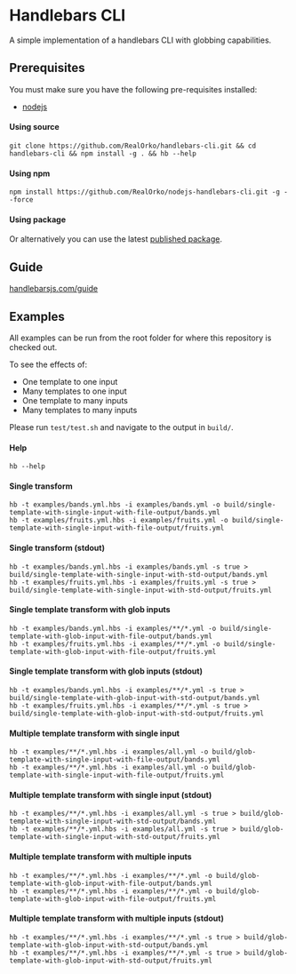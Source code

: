 # Handlebars CLI

A simple implementation of a handlebars CLI with globbing capabilities. 

## Prerequisites

You must make sure you have the following pre-requisites installed:

 - [nodejs](https://nodejs.org/en/download/package-manager/)


#### Using source

```
git clone https://github.com/RealOrko/handlebars-cli.git && cd handlebars-cli && npm install -g . && hb --help
```

#### Using npm

```
npm install https://github.com/RealOrko/nodejs-handlebars-cli.git -g --force
```

#### Using package

Or alternatively you can use the latest [published package](https://github.com/RealOrko/nodejs-handlebars-cli/packages/).

## Guide

<a href="https://handlebarsjs.com/guide/" target="_blank">handlebarsjs.com/guide</a>

## Examples

All examples can be run from the root folder for where this repository is checked out.

To see the effects of:
 - One template to one input
 - Many templates to one input
 - One template to many inputs
 - Many templates to many inputs

Please run `test/test.sh` and navigate to the output in `build/`.

#### Help

```
hb --help
```

#### Single transform

```
hb -t examples/bands.yml.hbs -i examples/bands.yml -o build/single-template-with-single-input-with-file-output/bands.yml
hb -t examples/fruits.yml.hbs -i examples/fruits.yml -o build/single-template-with-single-input-with-file-output/fruits.yml
```

#### Single transform (stdout)

```
hb -t examples/bands.yml.hbs -i examples/bands.yml -s true > build/single-template-with-single-input-with-std-output/bands.yml
hb -t examples/fruits.yml.hbs -i examples/fruits.yml -s true > build/single-template-with-single-input-with-std-output/fruits.yml
```

#### Single template transform with glob inputs

```
hb -t examples/bands.yml.hbs -i examples/**/*.yml -o build/single-template-with-glob-input-with-file-output/bands.yml
hb -t examples/fruits.yml.hbs -i examples/**/*.yml -o build/single-template-with-glob-input-with-file-output/fruits.yml
```


#### Single template transform with glob inputs (stdout)

```
hb -t examples/bands.yml.hbs -i examples/**/*.yml -s true > build/single-template-with-glob-input-with-std-output/bands.yml
hb -t examples/fruits.yml.hbs -i examples/**/*.yml -s true > build/single-template-with-glob-input-with-std-output/fruits.yml
```

#### Multiple template transform with single input

```
hb -t examples/**/*.yml.hbs -i examples/all.yml -o build/glob-template-with-single-input-with-file-output/bands.yml
hb -t examples/**/*.yml.hbs -i examples/all.yml -o build/glob-template-with-single-input-with-file-output/fruits.yml
```

#### Multiple template transform with single input (stdout)

```
hb -t examples/**/*.yml.hbs -i examples/all.yml -s true > build/glob-template-with-single-input-with-std-output/bands.yml
hb -t examples/**/*.yml.hbs -i examples/all.yml -s true > build/glob-template-with-single-input-with-std-output/fruits.yml
```

#### Multiple template transform with multiple inputs

```
hb -t examples/**/*.yml.hbs -i examples/**/*.yml -o build/glob-template-with-glob-input-with-file-output/bands.yml
hb -t examples/**/*.yml.hbs -i examples/**/*.yml -o build/glob-template-with-glob-input-with-file-output/fruits.yml
```

#### Multiple template transform with multiple inputs (stdout)

```
hb -t examples/**/*.yml.hbs -i examples/**/*.yml -s true > build/glob-template-with-glob-input-with-std-output/bands.yml
hb -t examples/**/*.yml.hbs -i examples/**/*.yml -s true > build/glob-template-with-glob-input-with-std-output/fruits.yml
```
